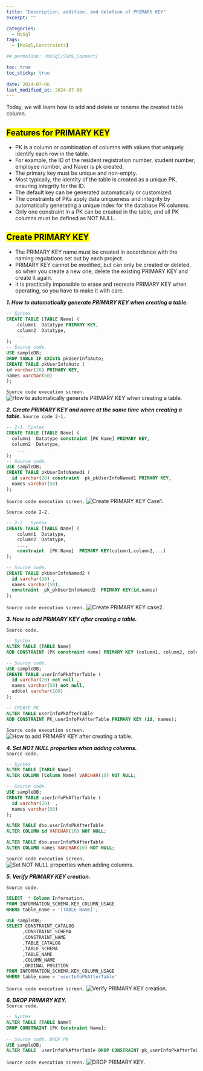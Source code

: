```yaml
---
title: "Description, addition, and deletion of PRIMARY KEY"
excerpt: ""

categories:
  - MsSql
tags:
  - [MsSql,Constraints]

## permalink: /MsSql/SSMS_Connect/

toc: true
toc_sticky: true
 
date: 2024-07-06
last_modified_at: 2024-07-06
---
```


Today, we will learn how to add and delete or rename the created table column.

## <mark>Features for PRIMARY KEY</mark>

- PK is a column or combination of columns with values that uniquely identify each row in the table. 
- For example, the ID of the resident registration number, student number, employee number, and Naver is pk created. 
- The primary key must be unique and non-empty.
- Most typically, the identity of the table is created as a unique PK, ensuring integrity for the ID.
- The default key can be generated automatically or customized.
- The constraints of PKs apply data uniqueness and integrity by automatically generating a unique index for the database PK columns.
- Only one constraint in a PK can be created in the table, and all PK columns must be defined as NOT NULL.

## <mark>Create PRIMARY KEY</mark>

- The PRIMARY KEY name must be created in accordance with the naming regulations set out by each project.
- PRIMARY KEY cannot be modified, but can only be created or deleted, so when you create a new one, delete the existing PRIMARY KEY and create it again.
- It is practically impossible to erase and recreate PRIMARY KEY when operating, so you have to make it with care.

***1. How to automatically generate PRIMARY KEY when creating a table.***

```sql
-- Syntex
CREATE TABLE [TABLE Name] (
    column1  Datatype PRIMARY KEY,
    column2  Datatype,
    ...
);
-- Source code.
USE sampleDB;
DROP TABLE IF EXISTS pkUserInfoAuto;
CREATE TABLE pkUserInfoAuto (
id varchar(20) PRIMARY KEY,
names varchar(50)
);
```

`Source code execution screen.`
![How to automatically generate PRIMARY KEY when creating a table.](/assets/images/postsImages/MsSql/1008_Eng_pk_Constraints/1.jpg)

***2. Create PRIMARY KEY and name at the same time when creating a table.***
`Source code 2-1.`

```sql
-- 2-1. Syntex
CREATE TABLE [TABLE Name] (
  column1  Datatype constraint [PK Name] PRIMARY KEY,
  column2  Datatype,
	...
); 
-- Source code.  
USE sampleDB;
CREATE TABLE pkUserInfoNamed1 (
  id varchar(20) constraint  pk_pkUserInfoNamed1 PRIMARY KEY,
  names varchar(50)
);
```

`Source code execution screen.`
![Create PRIMARY KEY Case1.](/assets/images/postsImages/MsSql/1008_Eng_pk_Constraints/2-1.jpg)

`Source code 2-2.`

```sql
-- 2-2.  Syntex 
CREATE TABLE [TABLE Name] (
    column1  Datatype,
    column2  Datatype,
    ...,
	constraint  [PK Name]  PRIMARY KEY(column1,column2,...)
); 

-- Source code.
CREATE TABLE pkUserInfoNamed2 (
  id varchar(20) ,
  names varchar(50),
  constraint  pk_pkUserInfoNamed2  PRIMARY KEY(id,names)
);
```

`Source code execution screen.`
![Create PRIMARY KEY case2.](/assets/images/postsImages/MsSql/1008_Eng_pk_Constraints/2-2.jpg)

***3. How to add PRIMARY KEY after creating a table.***

`Source code.`

```sql
-- Syntex
ALTER TABLE [TABLE Name]
ADD CONSTRAINT [PK constraint name] PRIMARY KEY (column1, column2, column3, ...);

-- Source code. 
USE sampleDB;
CREATE TABLE userInfoPkAfterTable (
  id varchar(20) not null ,
  names varchar(50) not null,
  addcol varchar(100)
);

-- CREATE PK  
ALTER TABLE userInfoPkAfterTable
ADD CONSTRAINT PK_userInfoPkAfterTable PRIMARY KEY (id, names);
```

`Source code execution screen.`
![How to add PRIMARY KEY after creating a table.](/assets/images/postsImages/MsSql/1008_Eng_pk_Constraints/3.jpg)

***4. Set NOT NULL properties when adding columns.***  
`Source code.`

```sql
-- Syntex
ALTER TABLE [TABLE Name]
ALTER COLUMN [Column Name] VARCHAR(10) NOT NULL;

-- Source code. 
USE sampleDB;
CREATE TABLE userInfoPkAfterTable (
  id varchar(20)  ,
  names varchar(50)   
);

ALTER TABLE dbo.userInfoPkAfterTable
ALTER COLUMN id VARCHAR(10) NOT NULL;

ALTER TABLE dbo.userInfoPkAfterTable
ALTER COLUMN names VARCHAR(10) NOT NULL;
```

`Source code execution screen.`
![Set NOT NULL properties when adding columns.](/assets/images/postsImages/MsSql/1008_Eng_pk_Constraints/4.jpg)

***5. Verify PRIMARY KEY creation.***

`Source code.`

```sql
SELECT  * Column Information.
FROM INFORMATION_SCHEMA.KEY_COLUMN_USAGE  
WHERE table_name = '[TABLE Name]';

USE sampleDB;
SELECT CONSTRAINT_CATALOG
      ,CONSTRAINT_SCHEMA
      ,CONSTRAINT_NAME
      ,TABLE_CATALOG
      ,TABLE_SCHEMA
      ,TABLE_NAME
      ,COLUMN_NAME
      ,ORDINAL_POSITION
FROM INFORMATION_SCHEMA.KEY_COLUMN_USAGE 
WHERE table_name = 'userInfoPkAfterTable'
```

`Source code execution screen.`
![Verify PRIMARY KEY creation.](/assets/images/postsImages/MsSql/1008_Eng_pk_Constraints/5.jpg)

***6.  DROP PRIMARY KEY.***  
`Source code.`

```sql
-- Syntex
ALTER TABLE [TABLE Name]
DROP CONSTRAINT [PK Constraint Name];
 
-- Source code. DROP PK 
USE sampleDB;
ALTER TABLE  userInfoPkAfterTable DROP CONSTRAINT pk_userInfoPkAfterTable
```

`Source code execution screen.`
![DROP PRIMARY KEY.](/assets/images/postsImages/MsSql/1008_Eng_pk_Constraints/6.jpg)

